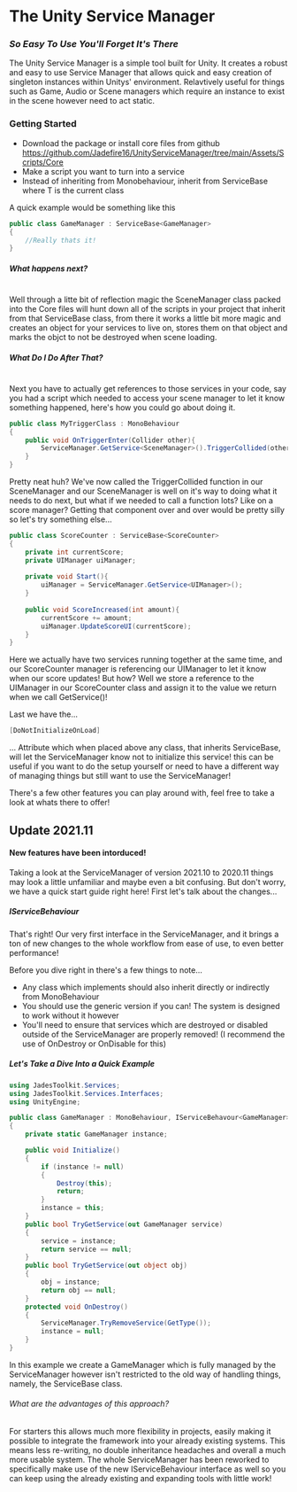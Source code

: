# The Unity Service Manager
### _So Easy To Use You'll Forget It's There_

The Unity Service Manager is a simple tool built for Unity. It creates a robust and easy to use Service Manager that allows quick and easy creation of singleton instances within Unitys' environment. Relavtively useful for things such as Game, Audio or Scene managers which require an instance to exist in the scene however need to act static.

### Getting Started

- Download the package or install core files from github
  https://github.com/Jadefire16/UnityServiceManager/tree/main/Assets/Scripts/Core
- Make a script you want to turn into a service
- Instead of inheriting from Monobehaviour, inherit from ServiceBase<T> where T is the current class

A quick example would be something like this
```cs
public class GameManager : ServiceBase<GameManager>
{
    //Really thats it!
}
```

##### What happens next?
#
Well through a litte bit of reflection magic the SceneManager class packed into the Core files will hunt down all of the scripts in your project that inherit from that ServiceBase class, from there it works a little bit more magic and creates an object for your services to live on, stores them on that object and marks the objct to not be destroyed when scene loading.

##### What Do I Do After That?
#
Next you have to actually get references to those services in your code, say you had a script which needed to access your scene manager to let it know something happened, here's how you could go about doing it.
```cs
public class MyTriggerClass : MonoBehaviour
{
    public void OnTriggerEnter(Collider other){
        ServiceManager.GetService<SceneManager>().TriggerCollided(other);
    }
}
```

Pretty neat huh? We've now called the TriggerCollided function in our SceneManager and our SceneManager is well on it's way to doing what it needs to do next, but what if we needed to call a function lots? Like on a score manager? Getting that component over and over would be pretty silly so let's try something else...
```cs
public class ScoreCounter : ServiceBase<ScoreCounter>
{
    private int currentScore;
    private UIManager uiManager;
    
    private void Start(){
        uiManager = ServiceManager.GetService<UIManager>();
    }
    
    public void ScoreIncreased(int amount){
        currentScore += amount;
        uiManager.UpdateScoreUI(currentScore);
    }
}
```
Here we actually have two services running together at the same time, and our ScoreCounter manager is referencing our UIManager to let it know when our score updates! But how? Well we store a reference to the UIManager in our ScoreCounter class and assign it to the value we return when we call GetService()!

Last we have the...
```cs
[DoNotInitializeOnLoad]
```
... Attribute which when placed above any class, that inherits ServiceBase, will let the ServiceManager know not to initialize this service! this can be useful if you want to do the setup yourself or need to have a different way of managing things but still want to use the ServiceManager!

There's a few other features you can play around with, feel free to take a look at whats there to offer!


## Update 2021.11

#### New features have been intorduced!

Taking a look at the ServiceManager of version 2021.10 to 2020.11 things may look a little unfamiliar and maybe even a bit confusing. But don't worry, we have a quick start guide right here! First let's talk about the changes...

##### IServiceBehaviour

That's right! Our very first interface in the ServiceManager, and it brings a ton of new changes to the whole workflow from ease of use, to even better performance!

Before you dive right in there's a few things to note...
- Any class which implements should also inherit directly or indirectly from MonoBehaviour
- You should use the generic version if you can! The system is designed to work without it however
- You'll need to ensure that services which are destroyed or disabled outside of the ServiceManager are properly removed! (I recommend the use of OnDestroy or OnDisable for this)

##### Let's Take a Dive Into a Quick Example

```cs
using JadesToolkit.Services;
using JadesToolkit.Services.Interfaces;
using UnityEngine;

public class GameManager : MonoBehaviour, IServiceBehavour<GameManager>
{
    private static GameManager instance;

    public void Initialize()
    {
        if (instance != null)
        {
            Destroy(this);
            return;
        }
        instance = this;
    }
    public bool TryGetService(out GameManager service)
    {
        service = instance;
        return service == null;
    }
    public bool TryGetService(out object obj)
    {
        obj = instance;
        return obj == null;
    }
    protected void OnDestroy()
    {
        ServiceManager.TryRemoveService(GetType());
        instance = null;
    }
}
```
In this example we create a GameManager which is fully managed by the ServiceManager however isn't restricted to the old way of handling things, namely, the ServiceBase<T> class.

###### What are the advantages of this approach?
For starters this allows much more flexibility in projects, easily making it possible to integrate the framework into your already existing systems. This means less re-writing, no double inheritance headaches and overall a much more usable system.
The whole ServiceManager has been reworked to specifically make use of the new IServiceBehaviour interface as well so you can keep using the already existing and expanding tools with little work! 